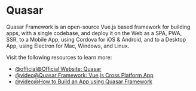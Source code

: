 # Quasar

Quasar Framework is an open-source Vue.js based framework for building apps, with a single codebase, and deploy it on the Web as a SPA, PWA, SSR, to a Mobile App, using Cordova for iOS & Android, and to a Desktop App, using Electron for Mac, Windows, and Linux.

Visit the following resources to learn more:

- [@official@Official Website: Quasar](https://quasar.dev/)
- [@video@Quasar Framework: Vue.js Cross Platform App](https://www.youtube.com/watch?v=opmng7llVJ0&list=PLAiDzIdBfy8iu_MZrq3IPuSFcRgCQ0iL0)
- [@video@How to Build an App using Quasar Framework](https://www.youtube.com/watch?v=czJIuHyPPXo)
